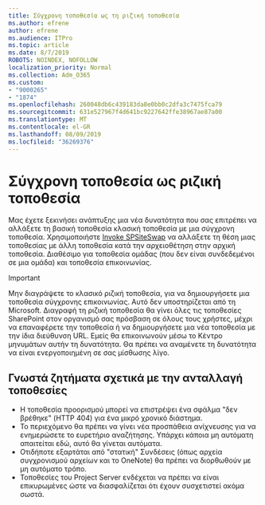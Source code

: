 ```yaml
---
title: Σύγχρονη τοποθεσία ως τη ριζική τοποθεσία
ms.author: efrene
author: efrene
ms.audience: ITPro
ms.topic: article
ms.date: 8/7/2019
ROBOTS: NOINDEX, NOFOLLOW
localization_priority: Normal
ms.collection: Adm_O365
ms.custom:
- "9000265"
- "1874"
ms.openlocfilehash: 260048db6c439183da8e0bb0c2dfa3c7475fca79
ms.sourcegitcommit: 631e527967f4d641bc9227642ffe38967ae87a00
ms.translationtype: MT
ms.contentlocale: el-GR
ms.lasthandoff: 08/09/2019
ms.locfileid: "36269376"
---
```

# <a name="modern-site-as-root-site"></a>Σύγχρονη τοποθεσία ως ριζική τοποθεσία

Μας έχετε ξεκινήσει ανάπτυξης μια νέα δυνατότητα που σας επιτρέπει να αλλάξετε τη βασική τοποθεσία κλασική τοποθεσία με μια σύγχρονη τοποθεσία. Χρησιμοποιήστε [Invoke SPSiteSwap](https://docs.microsoft.com/powershell/module/sharepoint-online/invoke-spositeswap?view=sharepoint-ps) να αλλάξετε τη θέση μιας τοποθεσίας με άλλη τοποθεσία κατά την αρχειοθέτηση στην αρχική τοποθεσία. Διαθέσιμο για τοποθεσία ομάδας (που δεν είναι συνδεδεμένοι σε μια ομάδα) και τοποθεσία επικοινωνίας. 

>[!Important]
> Μην διαγράψετε το κλασικό ριζική τοποθεσία, για να δημιουργήσετε μια τοποθεσία σύγχρονης επικοινωνίας. Αυτό δεν υποστηρίζεται από τη Microsoft. Διαγραφή τη ριζική τοποθεσία θα γίνει όλες τις τοποθεσίες SharePoint στον οργανισμό σας πρόσβαση σε όλους τους χρήστες, μέχρι να επαναφέρετε την τοποθεσία ή να δημιουργήσετε μια νέα τοποθεσία με την ίδια διεύθυνση URL. Εμείς θα επικοινωνούν μέσω το Κέντρο μηνυμάτων αυτήν τη δυνατότητα. Θα πρέπει να αναμένετε τη δυνατότητα να είναι ενεργοποιημένη σε σας μίσθωσης λίγο.

## <a name="known-issues-with-swapping-sites"></a>Γνωστά ζητήματα σχετικά με την ανταλλαγή τοποθεσίες
- Η τοποθεσία προορισμού μπορεί να επιστρέψει ένα σφάλμα "δεν βρέθηκε" (HTTP 404) για ένα μικρό χρονικό διάστημα.
- Το περιεχόμενο θα πρέπει να γίνει νέα προσπάθεια ανίχνευσης για να ενημερώσετε το ευρετήριο αναζήτησης. Υπάρχει κάποια μη αυτόματη απαιτείται εδώ, αυτό θα γίνεται αυτόματα.
- Οτιδήποτε εξαρτάται από "στατική" Συνδέσεις (όπως αρχεία συγχρονισμού αρχείων και το OneNote) θα πρέπει να διορθωθούν με μη αυτόματο τρόπο.
- Τοποθεσίες του Project Server ενδέχεται να πρέπει να είναι επικυρωμένες ώστε να διασφαλίζεται ότι έχουν συσχετιστεί ακόμα σωστά. 
